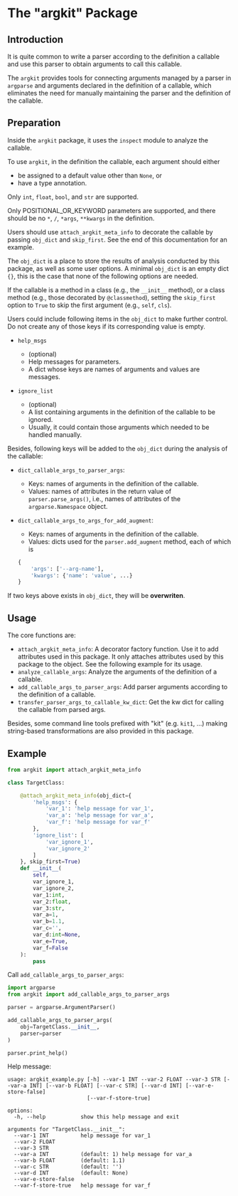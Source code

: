 # The "argkit" Package


## Introduction

It is quite common to write a parser according to the definition a callable
and use this parser to obtain arguments to call this callable.

The `argkit` provides tools for connecting arguments managed by a parser in `argparse` 
and arguments declared in the definition of a callable, 
which eliminates the need for manually maintaining the parser and the definition of the callable.


## Preparation

Inside the `argkit` package, 
it uses the `inspect` module to analyze the callable.

To use `argkit`, in the definition the callable,
each argument should either
- be assigned to a default value other than `None`, or
- have a type annotation.

Only `int`, `float`, `bool`, and `str` are supported.

Only POSITIONAL_OR_KEYWORD parameters are supported, 
and there should be no `*`, `/`, `*args`, `**kwargs` in the definition.

Users should use `attach_argkit_meta_info` to decorate the callable
by passing `obj_dict` and `skip_first`.
See the end of this documentation for an example.

The `obj_dict` is a place to
store the results of analysis conducted by this package, 
as well as some user options.
A minimal `obj_dict` is an empty dict `{}`, 
this is the case that none of the following options are needed.

If the callable is a method in a class (e.g., the `__init__` method), 
or a class method (e.g., those decorated by `@classmethod`), 
setting the `skip_first` option to `True` 
to skip the first argument (e.g., `self`, `cls`).

Users could include following items in the `obj_dict`
to make further control.
Do not create any of those keys if its corresponding value is empty.

- `help_msgs`
    - (optional)
    - Help messages for parameters.
    - A dict whose keys are names of arguments and values are messages.

- `ignore_list`
    - (optional)
    - A list containing arguments in the definition of the callable to be ignored.
    - Usually, it could contain those arguments which needed to be handled manually.

Besides, following keys will be added to the `obj_dict` 
during the analysis of the callable:

- `dict_callable_args_to_parser_args`: 
    - Keys: names of arguments in the definition of the callable. 
    - Values: names of attributes in the return value of `parser.parse_args()`,
    i.e., names of attributes of the `argparse.Namespace` object.

- `dict_callable_args_to_args_for_add_augment`:
    - Keys: names of arguments in the definition of the callable. 
    - Values: dicts used for the `parser.add_augment` method, each of which is
    ```python
    {
        'args': ['--arg-name'], 
        'kwargs': {'name': 'value', ...}
    }
    ```
    
If two keys above exists in `obj_dict`, they will be **overwriten**.


## Usage

The core functions are:

- `attach_argkit_meta_info`: A decorator factory function.
    Use it to add attributes used in this package.
    It only attaches attributes used by this package to the object.
    See the following example for its usage.
- `analyze_callable_args`: Analyze the arguments of the definition of a callable.
- `add_callable_args_to_parser_args`: Add parser arguments 
    according to the definition of a callable.
- `transfer_parser_args_to_callable_kw_dict`: Get the kw dict for calling the callable from parsed args.

Besides, some command line tools prefixed with "kit" (e.g. `kit1`, ...)
making string-based transformations are also provided in this package.

## Example

```python
from argkit import attach_argkit_meta_info

class TargetClass:

    @attach_argkit_meta_info(obj_dict={
        'help_msgs': {
            'var_1': 'help message for var_1',
            'var_a': 'help message for var_a',
            'var_f': 'help message for var_f'
        },
        'ignore_list': [
            'var_ignore_1', 
            'var_ignore_2'
        ]
    }, skip_first=True)
    def __init__(
        self,
        var_ignore_1,
        var_ignore_2,
        var_1:int,
        var_2:float,
        var_3:str,
        var_a=1,
        var_b=1.1,
        var_c='',
        var_d:int=None,
        var_e=True,
        var_f=False
    ):
        pass
```

Call `add_callable_args_to_parser_args`:

```python
import argparse
from argkit import add_callable_args_to_parser_args

parser = argparse.ArgumentParser()

add_callable_args_to_parser_args(
    obj=TargetClass.__init__, 
    parser=parser
)

parser.print_help()
```

Help message:

```
usage: argkit_example.py [-h] --var-1 INT --var-2 FLOAT --var-3 STR [--var-a INT] [--var-b FLOAT] [--var-c STR] [--var-d INT] [--var-e-store-false]
                         [--var-f-store-true]

options:
  -h, --help           show this help message and exit

arguments for "TargetClass.__init__":
  --var-1 INT          help message for var_1
  --var-2 FLOAT
  --var-3 STR
  --var-a INT          (default: 1) help message for var_a
  --var-b FLOAT        (default: 1.1)
  --var-c STR          (default: '')
  --var-d INT          (default: None)
  --var-e-store-false
  --var-f-store-true   help message for var_f
```
